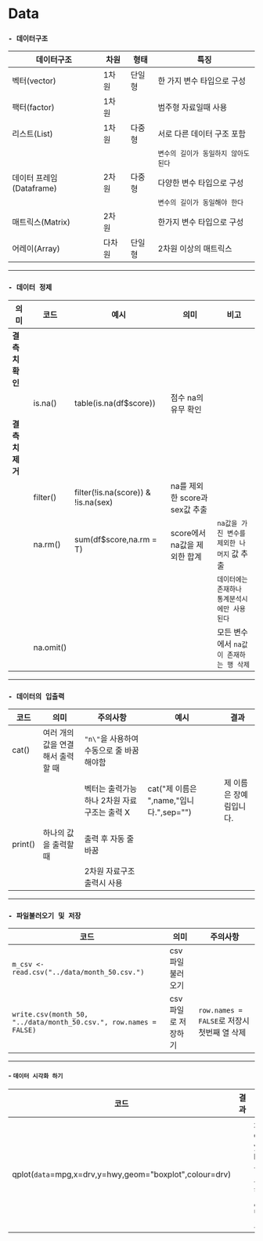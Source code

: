# Data
### **`- 데이터구조`**
|데이터구조|차원|형태|특징|
|---|---|---|---|
|벡터(vector)|1차원|단일형|한 가지 변수 타입으로 구성
|팩터(factor)|1차원||범주형 자료일때 사용
|리스트(List)|1차원|다중형|서로 다른 데이터 구조 포함
||||`변수의 길이가 동일하지 않아도 된다`
|데이터 프레임(Dataframe)|2차원|다중형|다양한 변수 타입으로 구성
||||`변수의 길이가 동일해야 한다`
|매트릭스(Matrix)|2차원||한가지 변수 타입으로 구성
|어레이(Array)|다차원|단일형|2차원 이상의 매트릭스

---
### **`- 데이터 정제 `**
|의미|코드|예시|의미|비고|
|---|---|---|---|---|
|**결측치 확인**|
||is.na()|table(is.na(df$score))|점수 na의 유무 확인
|**결측치 제거**|
||filter()|filter(!is.na(score)) & !is.na(sex)|na를 제외한 score과 sex값 추출
||na.rm()|sum(df$score,na.rm = T)|score에서 na값을 제외한 합계|`na값을 가진 변수를 제외한 나머지` 값 추출
|||||`데이터에는 존재하나 통계분석시에만 사용된다`|
||na.omit()|||모든 변수에서 `na값이 존재하는 행 삭제`

---
### **`- 데이터의 입출력 `**
|코드|의미|주의사항|예시|결과|
|---|---|---|---|---|
|cat()|여러 개의 값을 연결해서 출력할 때|`"n\"`을 사용하여 수동으로 줄 바꿈 해야함|
|||벡터는 출력가능하나 2차원 자료구조는 출력 X|cat("제 이름은 ",name,"입니다.",sep="")|제 이름은 장예림입니다.
|print()|하나의 값을 출력할 때|출력 후 자동 줄 바꿈
|||2차원 자료구조 출력시 사용
---
### **`- 파일불러오기 및 저장 `**
|코드|의미|주의사항|
|---|---|---|
|`m_csv <- read.csv("../data/month_50.csv.")`|csv 파일 불러오기|
|`write.csv(month_50, "../data/month_50.csv.", row.names = FALSE)`|csv 파일로 저장하기|`row.names = FALSE`로 저장시 첫번째 열 삭제|
---
#### - **`데이터 시각화 하기`**
|코드|결과|해석|비고|
|---|---|---|---|
|qplot(`data`=mpg,x=drv,y=hwy,geom="boxplot",colour=drv)||x축 drv, y축 hwy, 상자 그램 형태 ,drv 별 색 표현